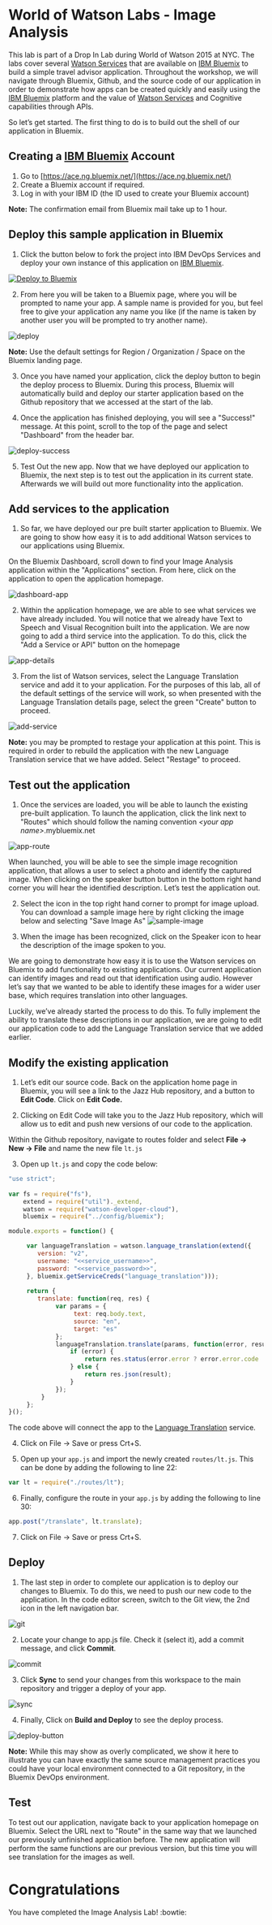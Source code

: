 # World of Watson Labs - Image Analysis
 
This lab is part of a Drop In Lab during World of Watson 2015 at NYC. The labs cover several [Watson Services][wdc_services] that are available on [IBM Bluemix][bluemix] to build a simple travel advisor application. Throughout the workshop, we will navigate through Bluemix, Github, and the source code of our application in order to demonstrate how apps can be created quickly and easily using the [IBM Bluemix][bluemix] platform and the value of [Watson Services][wdc_services] and Cognitive capabilities through APIs.

So let’s get started. The first thing to do is to build out the shell of our application in Bluemix.

## Creating a [IBM Bluemix][bluemix] Account

  1. Go to [https://ace.ng.bluemix.net/](https://ace.ng.bluemix.net/)
  2. Create a Bluemix account if required.
  3. Log in with your IBM ID (the ID used to create your Bluemix account)

**Note:** The confirmation email from Bluemix mail take up to 1 hour.

## Deploy this sample application in Bluemix

  1. Click the button below to fork the project into IBM DevOps Services and deploy your own instance of this application on [IBM Bluemix][bluemix].

  [![Deploy to Bluemix](https://bluemix.net/deploy/button.png)](https://bluemix.net/deploy?repository=https://github.com/watson-developer-cloud/image-analysis)

  2. From here you will be taken to a Bluemix page, where you will be prompted to name your app. A sample name is provided for you, but feel free to give your application any name you like (if the name is taken by another user you will be prompted to try another name).

  ![deploy](instructions/deploy.png)

  **Note:** Use the default settings for Region / Organization / Space on the Bluemix landing page.

  3. Once you have named your application, click the deploy button to begin the deploy process to Bluemix. During this process, Bluemix will automatically build and deploy our starter application based on the Github repository that we accessed at the start of the lab.

  4. Once the application has finished deploying, you will see a "Success!" message. At this point, scroll to the top of the page and select "Dashboard" from the header bar.

  ![deploy-success](instructions/deploy-success.png)

  5. Test Out the new app. Now that we have deployed our application to Bluemix, the next step is to test out the application in its current state. Afterwards we will build out more functionality into the application.
  
## Add services to the application

  1. So far, we have deployed our pre built starter application to Bluemix. We are going to show how easy it is to add additional Watson services to our applications using Bluemix.

  On the Bluemix Dashboard, scroll down to find your Image Analysis application within the "Applications" section. From here, click on the application to open the application homepage.
  
  ![dashboard-app](instructions/dashboard-app.png)
  
  2. Within the application homepage, we are able to see what services we have already included. You will notice that we already have Text to Speech and Visual Recognition built into the application. We are now going to add a third service into the application.
To do this, click the "Add a Service or API" button on the homepage

  ![app-details](instructions/app-details.png)
  
  3. From the list of Watson services, select the Language Translation service and add it to your application. For the purposes of this lab, all of the default settings of the service will work, so when presented with the Language Translation details page, select the green "Create" button to proceed.

  ![add-service](instructions/add-service.png)
  
  **Note:** you may be prompted to restage your application at this point. This is required in order to rebuild the application with the new Language Translation service that we have added. Select "Restage" to proceed.
  
## Test out the application

  1. Once the services are loaded, you will be able to launch the existing pre-built application. To launch the application, click the link next to "Routes" which should follow the naming convention *\<your app name\>*.mybluemix.net

  ![app-route](instructions/app-route.png)
  
  When launched, you will be able to see the simple image recognition application, that allows a user to select a photo and identify the captured image. When clicking on the speaker button button in the bottom right hand corner you will hear the identified description.
Let’s test the application out. 

  2. Select the icon in the top right hand corner to prompt for image upload. You can download a sample image here by right clicking the image below and selecting "Save Image As" ![sample-image](https://upload.wikimedia.org/wikipedia/commons/1/14/2010_Malaysian_GP_opening_lap.jpg)

  3. When the image has been recognized, click on the Speaker icon to hear the description of the image spoken to you.
  
We are going to demonstrate how easy it is to use the Watson services on Bluemix to add functionality to existing applications. Our current application can identify images and read out that identification using audio. However let’s say that we wanted to be able to identify these images for a wider user base, which requires translation into other languages.

Luckily, we’ve already started the process to do this. To fully implement the ability to translate these descriptions in our application, we are going to edit our application code to add the Language Translation service that we added earlier.
  
## Modify the existing application

  1. Let’s edit our source code. Back on the application home page in Bluemix, you will see a link to the Jazz Hub repository, and a button to **Edit Code**.
  Click on **Edit Code.**

  2. Clicking on Edit Code will take you to the Jazz Hub repository, which will allow us to edit and push new versions of our code to the application.
  
  Within the Github repository, navigate to routes folder and select **File -> New -> File** and name the new file `lt.js`

  3. Open up `lt.js` and copy the code below:  

  ```js
  "use strict";
	
  var fs = require("fs"),
      extend = require("util")._extend,
      watson = require("watson-developer-cloud"),
      bluemix = require("../config/bluemix");

  module.exports = function() {
  
       var languageTranslation = watson.language_translation(extend({
          version: "v2",
          username: "<<service_username>>",
          password: "<<service_password>>",
       }, bluemix.getServiceCreds("language_translation")));
     
       return {
          translate: function(req, res) {
               var params = {
                    text: req.body.text,
                    source: "en",
                    target: "es"
               };
               languageTranslation.translate(params, function(error, result) {
                   if (error) {
                       return res.status(error.error ? error.error.code || 500 : 500).json({ error: error });
                   } else {
                       return res.json(result);
                   }
               });
           } 
       };
  }();
  ```

  The code above will connect the app to the [Language Translation][lt_service] service.
  
  4. Click on File -> Save or press Crt+S.
  
  5. Open up your `app.js` and import the newly created `routes/lt.js`. This can be done by adding the following to line 22: 
    
  ```js
  var lt = require("./routes/lt");
  ```

  6. Finally, configure the route in your `app.js` by adding the following to line 30:

  ```js
  app.post("/translate", lt.translate);
  ```
  
  7. Click on File -> Save or press Crt+S.

## Deploy

  1. The last step in order to complete our application is to deploy our changes to Bluemix. To do this, we need to push our new code to the application. In the code editor screen, switch to the Git view, the 2nd icon in the left navigation bar.

  ![git](instructions/git.png)

  2. Locate your change to app.js file. Check it (select it), add a commit message, and click **Commit**.

  ![commit](instructions/commit.png)

  3. Click **Sync** to send your changes from this workspace to the main repository and trigger a deploy of your app.

  ![sync](instructions/sync.png)

  4. Finally, Click on **Build and Deploy** to see the deploy process.

  ![deploy-button](instructions/build-and-deploy.png)

**Note:** While this may show as overly complicated, we show it here to illustrate you can have exactly the same source management practices you could have your local environment connected to a Git repository, in the Bluemix DevOps environment.

## Test

To test out our application, navigate back to your application homepage on Bluemix. Select the URL next to "Route" in the same way that we launched our previously unfinished application before.
The new application will perform the same functions are our previous version, but this time you will see translation for the images as well.

# Congratulations 
You have completed the Image Analysis Lab! :bowtie:

[bluemix]: https://console.ng.bluemix.net/
[wdc_services]: http://www.ibm.com/smarterplanet/us/en/ibmwatson/developercloud/services-catalog.html
[lt_service]: http://www.ibm.com/smarterplanet/us/en/ibmwatson/developercloud/language-translation.html
